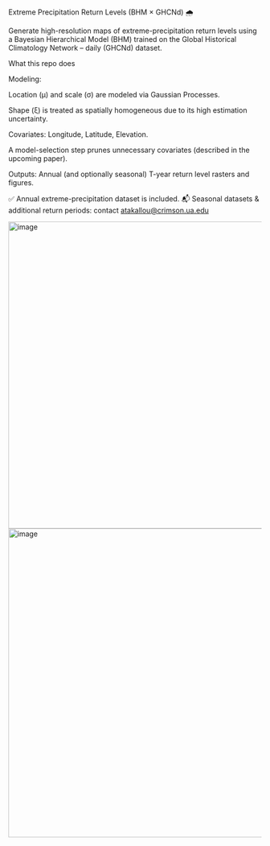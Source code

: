 Extreme Precipitation Return Levels (BHM × GHCNd) 🌧️

Generate high-resolution maps of extreme-precipitation return levels using a Bayesian Hierarchical Model (BHM) trained on the Global Historical Climatology Network – daily (GHCNd) dataset.

What this repo does

Modeling:

Location (μ) and scale (σ) are modeled via Gaussian Processes.

Shape (ξ) is treated as spatially homogeneous due to its high estimation uncertainty.

Covariates: Longitude, Latitude, Elevation.

A model-selection step prunes unnecessary covariates (described in the upcoming paper).

Outputs: Annual (and optionally seasonal) T-year return level rasters and figures.

✅ Annual extreme-precipitation dataset is included.
📬 Seasonal datasets & additional return periods: contact atakallou@crimson.ua.edu




<img width="1275" height="610" alt="image" src="https://github.com/user-attachments/assets/c2307b43-ee34-4c11-91b2-6c928dd9e178" />
<img width="1275" height="614" alt="image" src="https://github.com/user-attachments/assets/237673c5-70ff-4a65-af39-f9fc6f662eef" />
